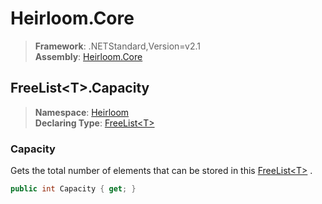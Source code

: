 # Heirloom.Core

> **Framework**: .NETStandard,Version=v2.1  
> **Assembly**: [Heirloom.Core][0]  

## FreeList\<T>.Capacity

> **Namespace**: [Heirloom][0]  
> **Declaring Type**: [FreeList\<T>][1]  

### Capacity

Gets the total number of elements that can be stored in this [FreeList\<T>][1] .

```cs
public int Capacity { get; }
```

[0]: ../../../Heirloom.Core.md
[1]: ../FreeList[T].md
